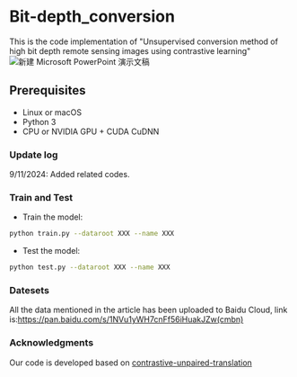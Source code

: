 # Bit-depth_conversion
This is the code implementation of "Unsupervised conversion method of high bit depth remote sensing images using contrastive learning"
![新建 Microsoft PowerPoint 演示文稿](https://github.com/user-attachments/assets/1c0f9208-8a77-4126-98e4-65db55c97037)

## Prerequisites
- Linux or macOS
- Python 3
- CPU or NVIDIA GPU + CUDA CuDNN

### Update log

9/11/2024: Added related codes.

### Train and Test

- Train the model:
```bash
python train.py --dataroot XXX --name XXX
```

- Test the model:
```bash
python test.py --dataroot XXX --name XXX
```

### Datesets
All the data mentioned in the article has been uploaded to Baidu Cloud, link is:https://pan.baidu.com/s/1NVu1yWH7cnFf56iHuakJZw(cmbn) 


### Acknowledgments
Our code is developed based on [contrastive-unpaired-translation](https://github.com/taesungp/contrastive-unpaired-translation) 

